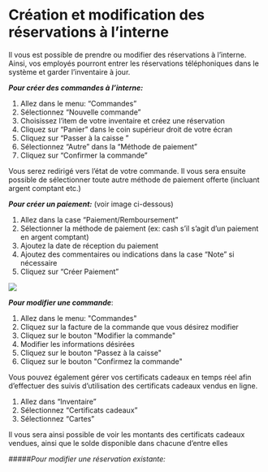 # Création et modification des réservations à l’interne

Il vous est possible de prendre ou modifier des réservations à l’interne. Ainsi, vos employés pourront entrer les réservations téléphoniques dans le système et garder l’inventaire à jour. 

***Pour créer des commandes à l’interne:***
1. Allez dans le menu:  “Commandes”
1. Sélectionnez “Nouvelle commande”
1. Choisissez l’item de votre inventaire et créez une réservation
1. Cliquez sur “Panier” dans le coin supérieur droit de votre écran
1. Cliquez sur “Passer à la caisse ”
1. Sélectionnez “Autre” dans la “Méthode de paiement”
1. Cliquez sur “Confirmer la commande”

Vous serez redirigé vers l’état de votre commande. Il vous sera ensuite possible de sélectionner toute autre méthode de paiement offerte (incluant argent comptant etc.)

***Pour créer un paiement:*** (voir image ci-dessous)
1. Allez dans la case “Paiement/Remboursement” 
1. Sélectionner la méthode de paiement (ex: cash s’il s’agit d’un paiement en argent comptant)
1. Ajoutez la date de réception du paiement
1. Ajoutez des commentaires ou indications dans la case “Note” si nécessaire
1. Cliquez sur “Créer Paiement”

![](https://api.monosnap.com/rpc/file/download?id=rQ9gLwrWrwYQFWk6vEAozs1O5jl1OD)

***Pour modifier une commande***:
1. Allez dans le menu: "Commandes"
2. Cliquez sur la facture de la commande que vous désirez modifier
3. Cliquez sur le bouton "Modifier la commande"
4. Modifier les informations désirées
5. Cliquez sur le bouton "Passez à la caisse"
6. Cliquez sur le bouton "Confirmez la commande"

Vous pouvez également gérer vos certificats cadeaux en temps réel afin d’effectuer des suivis d’utilisation des certificats cadeaux vendus en ligne. 
1. Allez dans “Inventaire”
1. Sélectionnez “Certificats cadeaux” 
1. Sélectionnez “Cartes”

Il vous sera ainsi possible de voir les montants des certificats cadeaux vendues, ainsi que le solde disponible dans chacune d’entre elles

#####*Pour modifier une réservation existante:*